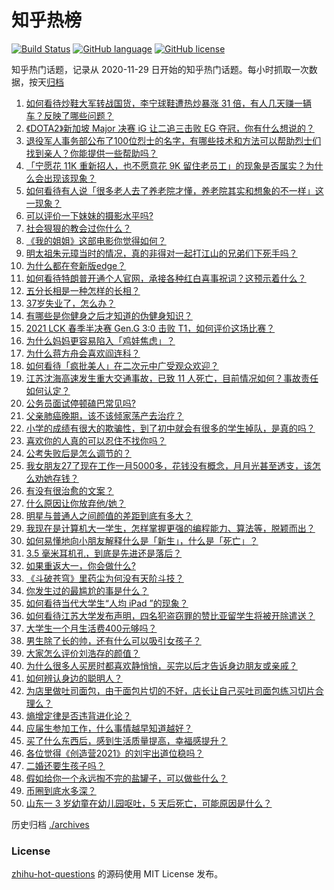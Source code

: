 # 知乎热榜
[![Build Status](https://github.com/ToWeLong/zhihu-hot-questions/workflows/CI/badge.svg)](https://github.com/ToWeLong/zhihu-hot-questions/actions)
[![GitHub language](https://img.shields.io/badge/language-golang-orange.svg)](https://golang.org/)
[![GitHub license](https://img.shields.io/github/license/ToWeLong/zhihu-hot-questions)](https://github.com/ToWeLong/zhihu-hot-questions/blob/main/LICENSE)

知乎热门话题，记录从 2020-11-29 日开始的知乎热门话题。每小时抓取一次数据，按天[归档](./archives)

<!-- BEGIN -->

1. [如何看待炒鞋大军转战国货，李宁球鞋遭热炒暴涨 31 倍，有人几天赚一辆车？反映了哪些问题？](https://www.zhihu.com/question/452737722)
1. [《DOTA2》新加坡 Major 决赛 iG 让二追三击败 EG 夺冠，你有什么想说的？](https://www.zhihu.com/question/452854474)
1. [退役军人事务部公布了100位烈士的名字，有哪些技术和方法可以帮助烈士们找到亲人？你能提供一些帮助吗？](https://www.zhihu.com/question/452345876)
1. [「宁愿花 11K 重新招人，也不愿意花 9K 留住老员工」的现象是否属实？为什么会出现该现象？](https://www.zhihu.com/question/63878469)
1. [如何看待有人说「很多老人去了养老院才懂，养老院其实和想象的不一样」这一现象？](https://www.zhihu.com/question/440467400)
1. [可以评价一下妹妹的摄影水平吗?](https://www.zhihu.com/question/439813572)
1. [社会狠狠的教会过你什么？](https://www.zhihu.com/question/431538148)
1. [《我的姐姐》这部电影你觉得如何？](https://www.zhihu.com/question/450067672)
1. [明太祖朱元璋当时的情况，真的非得对一起打江山的兄弟们下死手吗？](https://www.zhihu.com/question/29104367)
1. [为什么都在夸新版edge？](https://www.zhihu.com/question/385302999)
1. [如何看待特朗普开通个人官网，承接各种红白喜事祝词？这预示着什么？](https://www.zhihu.com/question/452171246)
1. [五分长相是一种怎样的长相？](https://www.zhihu.com/question/63256882)
1. [37岁失业了，怎么办？](https://www.zhihu.com/question/452583775)
1. [有哪些是你健身之后才知道的伪健身知识？](https://www.zhihu.com/question/303672817)
1. [2021 LCK 春季半决赛 Gen.G 3:0 击败 T1，如何评价这场比赛？](https://www.zhihu.com/question/452895502)
1. [为什么妈妈更容易陷入「鸡娃焦虑」？](https://www.zhihu.com/question/451871565)
1. [为什么蒋方舟会喜欢阎连科？](https://www.zhihu.com/question/20783627)
1. [如何看待「疯批美人」在二次元中广受观众欢迎？](https://www.zhihu.com/question/452603572)
1. [江苏沈海高速发生重大交通事故，已致 11 人死亡，目前情况如何？事故责任如何认定？](https://www.zhihu.com/question/452830638)
1. [公务员面试停顿磕巴常见吗?](https://www.zhihu.com/question/448057643)
1. [父亲肺癌晚期，该不该倾家荡产去治疗？](https://www.zhihu.com/question/446433748)
1. [小学的成绩有很大的欺骗性，到了初中就会有很多的学生掉队，是真的吗？](https://www.zhihu.com/question/433616847)
1. [喜欢你的人真的可以忍住不找你吗？](https://www.zhihu.com/question/433052807)
1. [公考失败后是怎么调节的？](https://www.zhihu.com/question/326438778)
1. [我女朋友27了现在工作一月5000多，花钱没有概念，月月光甚至透支，该怎么劝她存钱？](https://www.zhihu.com/question/428842571)
1. [有没有很治愈的文案？](https://www.zhihu.com/question/442490819)
1. [什么原因让你放弃他/她？](https://www.zhihu.com/question/451698546)
1. [明星与普通人之间颜值的差距到底有多大？](https://www.zhihu.com/question/63311419)
1. [我现在是计算机大一学生，怎样掌握更强的编程能力、算法等，脱颖而出？](https://www.zhihu.com/question/444269929)
1. [如何易懂地向小朋友解释什么是「新生」，什么是「死亡」？](https://www.zhihu.com/question/452700050)
1. [3.5 毫米耳机孔，到底是先进还是落后？](https://www.zhihu.com/question/447810768)
1. [如果重返大一，你会做什么?](https://www.zhihu.com/question/324995122)
1. [《斗破苍穹》里药尘为何没有天阶斗技？](https://www.zhihu.com/question/365727369)
1. [你发生过的最尴尬的事是什么？](https://www.zhihu.com/question/309772647)
1. [如何看待当代大学生“人均 iPad ”的现象？](https://www.zhihu.com/question/449381809)
1. [如何看待江苏大学发布声明，四名犯盗窃罪的赞比亚留学生将被开除遣送？](https://www.zhihu.com/question/452810851)
1. [大学生一个月生活费400元够吗？](https://www.zhihu.com/question/40103475)
1. [男生除了长的帅，还有什么可以吸引女孩子？](https://www.zhihu.com/question/444408266)
1. [大家怎么评价刘浩存的颜值？](https://www.zhihu.com/question/415082238)
1. [为什么很多人买房时都喜欢静悄悄，买完以后才告诉身边朋友或亲戚？](https://www.zhihu.com/question/423222976)
1. [如何辨认身边的聪明人？](https://www.zhihu.com/question/28484672)
1. [为店里做吐司面包，由于面包片切的不好，店长让自己买吐司面包练习切片合理么？](https://www.zhihu.com/question/451729417)
1. [熵增定律是否违背进化论？](https://www.zhihu.com/question/391645572)
1. [应届生参加工作，什么事情越早知道越好？](https://www.zhihu.com/question/407372614)
1. [买了什么东西后，感到生活质量提高，幸福感提升？](https://www.zhihu.com/question/26190592)
1. [各位觉得《创造营2021》的刘宇出道位稳吗？](https://www.zhihu.com/question/447579155)
1. [二婚还要生孩子吗？](https://www.zhihu.com/question/449926690)
1. [假如给你一个永远掏不完的盐罐子，可以做些什么？](https://www.zhihu.com/question/385318446)
1. [币圈到底水多深？](https://www.zhihu.com/question/283182877)
1. [山东一 3 岁幼童在幼儿园呕吐，5 天后死亡，可能原因是什么？](https://www.zhihu.com/question/452373500)

<!-- END -->

历史归档 [./archives](./archives)


### License
[zhihu-hot-questions](https://github.com/towelong/zhihu-hot-questions) 的源码使用 MIT License 发布。